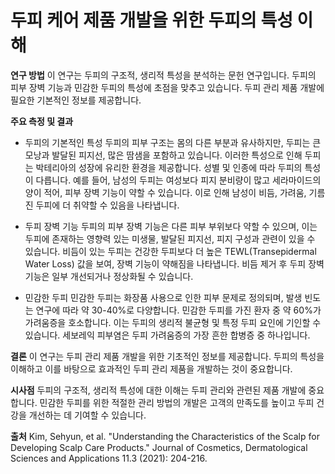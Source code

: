 # 두피 케어 제품 개발을 위한 두피의 특성 이해

**연구 방법**
이 연구는 두피의 구조적, 생리적 특성을 분석하는 문헌 연구입니다.
두피의 피부 장벽 기능과 민감한 두피의 특성에 초점을 맞추고 있습니다.
두피 관리 제품 개발에 필요한 기본적인 정보를 제공합니다.

**주요 측정 및 결과**

 - 두피의 기본적인 특성
두피의 피부 구조는 몸의 다른 부분과 유사하지만, 두피는 큰 모낭과 발달된 피지선, 많은 땀샘을 포함하고 있습니다. 이러한 특성으로 인해 두피는 박테리아의 성장에 유리한 환경을 제공합니다.
성별 및 인종에 따라 두피의 특성이 다릅니다. 예를 들어, 남성의 두피는 여성보다 피지 분비량이 많고 세라마이드의 양이 적어, 피부 장벽 기능이 약할 수 있습니다. 이로 인해 남성이 비듬, 가려움, 기름진 두피에 더 취약할 수 있음을 나타냅니다.

 - 두피 장벽 기능
두피의 피부 장벽 기능은 다른 피부 부위보다 약할 수 있으며, 이는 두피에 존재하는 영향력 있는 미생물, 발달된 피지선, 피지 구성과 관련이 있을 수 있습니다.
비듬이 있는 두피는 건강한 두피보다 더 높은 TEWL(Transepidermal Water Loss) 값을 보여, 장벽 기능이 약해짐을 나타냅니다. 비듬 제거 후 두피 장벽 기능은 일부 개선되거나 정상화될 수 있습니다.

 - 민감한 두피
민감한 두피는 화장품 사용으로 인한 피부 문제로 정의되며, 발생 빈도는 연구에 따라 약 30-40%로 다양합니다.
민감한 두피를 가진 환자 중 약 60%가 가려움증을 호소합니다. 이는 두피의 생리적 불균형 및 특정 두피 요인에 기인할 수 있습니다. 세보레익 피부염은 두피 가려움증의 가장 흔한 합병증 중 하나입니다.


**결론** 
이 연구는 두피 관리 제품 개발을 위한 기초적인 정보를 제공합니다. 두피의 특성을 이해하고 이를 바탕으로 효과적인 두피 관리 제품을 개발하는 것이 중요합니다.

**시사점** 
두피의 구조적, 생리적 특성에 대한 이해는 두피 관리와 관련된 제품 개발에 중요합니다. 민감한 두피를 위한 적절한 관리 방법의 개발은 고객의 만족도를 높이고 두피 건강을 개선하는 데 기여할 수 있습니다.

**출처**
Kim, Sehyun, et al. "Understanding the Characteristics of the Scalp for Developing Scalp Care Products." Journal of Cosmetics, Dermatological Sciences and Applications 11.3 (2021): 204-216.
<!--stackedit_data:
eyJoaXN0b3J5IjpbMzc1OTE1NjIyLDEzNzgzMDUzMjEsMzc1OT
E1NjIyXX0=
-->